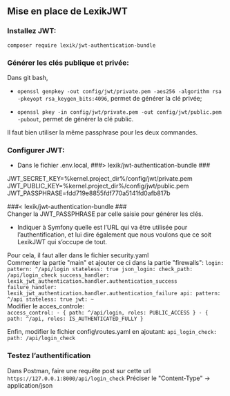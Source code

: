 ## Mise en place de LexikJWT

### Installez JWT:
`composer require lexik/jwt-authentication-bundle`
<br>

### Générer les clés publique et privée:
Dans  git bash, <br>
- `openssl genpkey -out config/jwt/private.pem -aes256 -algorithm rsa -pkeyopt rsa_keygen_bits:4096`, permet de générer la clé privée;

- `openssl pkey -in config/jwt/private.pem -out config/jwt/public.pem -pubout`, permet de générer la clé public.

Il faut bien utiliser la même passphrase pour les deux commandes.
<br>

### Configurer JWT:
- Dans le fichier .env.local,
###> lexik/jwt-authentication-bundle ###

JWT_SECRET_KEY=%kernel.project_dir%/config/jwt/private.pem
JWT_PUBLIC_KEY=%kernel.project_dir%/config/jwt/public.pem
JWT_PASSPHRASE=fdd719e8855fdf770a5141fd0afb817b

###< lexik/jwt-authentication-bundle ###
<br>Changer la JWT_PASSPHRASE par celle saisie pour générer les clés.
<br>

- Indiquer à Symfony quelle est l’URL qui va être utilisée pour l’authentification, et lui dire également que nous 
voulons que ce soit LexikJWT qui s’occupe de tout.

Pour cela, il faut aller dans le fichier security.yaml
<br>
Commenter la partie "main" et ajouter ce ci dans la partie "firewalls":
`login:
    pattern: ^/api/login
    stateless: true
    json_login:
        check_path: /api/login_check
        success_handler: lexik_jwt_authentication.handler.authentication_success
        failure_handler: lexik_jwt_authentication.handler.authentication_failure
api:
    pattern: ^/api
    stateless: true
    jwt: ~`
<br>
Modifier le acces_controle:<br>
`access_control:
    - { path: ^/api/login, roles: PUBLIC_ACCESS }
    - { path: ^/api, roles: IS_AUTHENTICATED_FULLY }`

Enfin, modifier le fichier config\routes.yaml en ajoutant:
`api_login_check:
    path: /api/login_check`

### Testez l’authentification
Dans Postman, faire une requête post sur cette url `https://127.0.0.1:8000/api/login_check`
Préciser le "Content-Type" -> application/json
